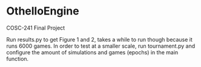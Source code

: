 # OthelloEngine
COSC-241 Final Project

Run results.py to get Figure 1 and 2, takes a while to run though because it runs 6000 games. 
In order to test at a smaller scale, run tournament.py and configure the amount of simulations and games (epochs) in the main function.
